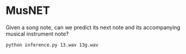 # MusNET
Given a song note, can we predict its next note and its accompanying musical instrument note?

```bash
python inference.py 13.wav 13g.wav
```